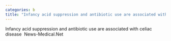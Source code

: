 ```yaml
---
categories: b
title: "Infancy acid suppression and antibiotic use are associated with celiac disease  NewsMedicalNet"
---
```

Infancy acid suppression and antibiotic use are associated with celiac disease&nbsp;&nbsp;News-Medical.Net